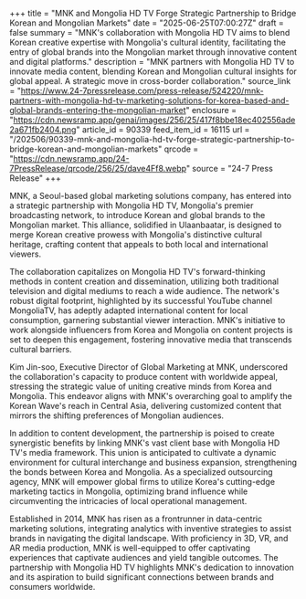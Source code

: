 +++
title = "MNK and Mongolia HD TV Forge Strategic Partnership to Bridge Korean and Mongolian Markets"
date = "2025-06-25T07:00:27Z"
draft = false
summary = "MNK's collaboration with Mongolia HD TV aims to blend Korean creative expertise with Mongolia's cultural identity, facilitating the entry of global brands into the Mongolian market through innovative content and digital platforms."
description = "MNK partners with Mongolia HD TV to innovate media content, blending Korean and Mongolian cultural insights for global appeal. A strategic move in cross-border collaboration."
source_link = "https://www.24-7pressrelease.com/press-release/524220/mnk-partners-with-mongolia-hd-tv-marketing-solutions-for-korea-based-and-global-brands-entering-the-mongolian-market"
enclosure = "https://cdn.newsramp.app/genai/images/256/25/417f8bbe18ec402556ade2a671fb2404.png"
article_id = 90339
feed_item_id = 16115
url = "/202506/90339-mnk-and-mongolia-hd-tv-forge-strategic-partnership-to-bridge-korean-and-mongolian-markets"
qrcode = "https://cdn.newsramp.app/24-7PressRelease/qrcode/256/25/dave4Ff8.webp"
source = "24-7 Press Release"
+++

<p>MNK, a Seoul-based global marketing solutions company, has entered into a strategic partnership with Mongolia HD TV, Mongolia's premier broadcasting network, to introduce Korean and global brands to the Mongolian market. This alliance, solidified in Ulaanbaatar, is designed to merge Korean creative prowess with Mongolia's distinctive cultural heritage, crafting content that appeals to both local and international viewers.</p><p>The collaboration capitalizes on Mongolia HD TV's forward-thinking methods in content creation and dissemination, utilizing both traditional television and digital mediums to reach a wide audience. The network's robust digital footprint, highlighted by its successful YouTube channel MongoliaTV, has adeptly adapted international content for local consumption, garnering substantial viewer interaction. MNK's initiative to work alongside influencers from Korea and Mongolia on content projects is set to deepen this engagement, fostering innovative media that transcends cultural barriers.</p><p>Kim Jin-soo, Executive Director of Global Marketing at MNK, underscored the collaboration's capacity to produce content with worldwide appeal, stressing the strategic value of uniting creative minds from Korea and Mongolia. This endeavor aligns with MNK's overarching goal to amplify the Korean Wave's reach in Central Asia, delivering customized content that mirrors the shifting preferences of Mongolian audiences.</p><p>In addition to content development, the partnership is poised to create synergistic benefits by linking MNK's vast client base with Mongolia HD TV's media framework. This union is anticipated to cultivate a dynamic environment for cultural interchange and business expansion, strengthening the bonds between Korea and Mongolia. As a specialized outsourcing agency, MNK will empower global firms to utilize Korea's cutting-edge marketing tactics in Mongolia, optimizing brand influence while circumventing the intricacies of local operational management.</p><p>Established in 2014, MNK has risen as a frontrunner in data-centric marketing solutions, integrating analytics with inventive strategies to assist brands in navigating the digital landscape. With proficiency in 3D, VR, and AR media production, MNK is well-equipped to offer captivating experiences that captivate audiences and yield tangible outcomes. The partnership with Mongolia HD TV highlights MNK's dedication to innovation and its aspiration to build significant connections between brands and consumers worldwide.</p>